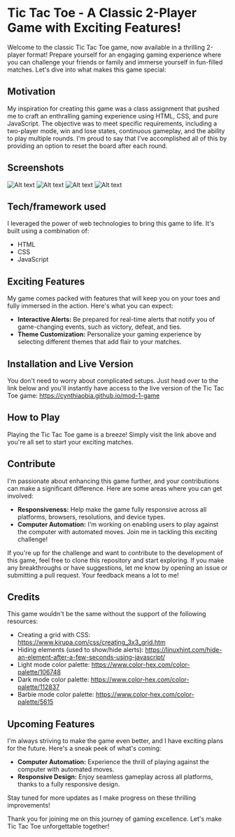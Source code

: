 # Tic Tac Toe - A Classic 2-Player Game with Exciting Features!

Welcome to the classic Tic Tac Toe game, now available in a thrilling 2-player format! Prepare yourself for an engaging gaming experience where you can challenge your friends or family and immerse yourself in fun-filled matches. Let's dive into what makes this game special:

## Motivation
My inspiration for creating this game was a class assignment that pushed me to craft an enthralling gaming experience using HTML, CSS, and pure JavaScript. The objective was to meet specific requirements, including a two-player mode, win and lose states, continuous gameplay, and the ability to play multiple rounds. I'm proud to say that I've accomplished all of this by providing an option to reset the board after each round.

## Screenshots
![Alt text](<game-screenshot.png>) ![Alt text](<dark-mode-screenshot.png>) ![Alt text](<pink-mode-screenshot.png>) ![Alt text](<screen-recording.gif>)


## Tech/framework used
I leveraged the power of web technologies to bring this game to life. It's built using a combination of:
- HTML
- CSS
- JavaScript

## Exciting Features
My game comes packed with features that will keep you on your toes and fully immersed in the action. Here's what you can expect:
- **Interactive Alerts:** Be prepared for real-time alerts that notify you of game-changing events, such as victory, defeat, and ties.
- **Theme Customization:** Personalize your gaming experience by selecting different themes that add flair to your matches.

## Installation and Live Version
You don't need to worry about complicated setups. Just head over to the link below and you'll instantly have access to the live version of the Tic Tac Toe game:
https://cynthiaobia.github.io/mod-1-game

## How to Play
Playing the Tic Tac Toe game is a breeze! Simply visit the link above and you're all set to start your exciting matches.

## Contribute
I'm passionate about enhancing this game further, and your contributions can make a significant difference. Here are some areas where you can get involved:
- **Responsiveness:** Help make the game fully responsive across all platforms, browsers, resolutions, and device types.
- **Computer Automation:** I'm working on enabling users to play against the computer with automated moves. Join me in tackling this exciting challenge!

If you're up for the challenge and want to contribute to the development of this game, feel free to clone this repository and start exploring. If you make any breakthroughs or have suggestions, let me know by opening an issue or submitting a pull request. Your feedback means a lot to me!

## Credits
This game wouldn't be the same without the support of the following resources:
- Creating a grid with CSS: https://www.kirupa.com/css/creating_3x3_grid.htm
- Hiding elements (used to show/hide alerts): https://linuxhint.com/hide-an-element-after-a-few-seconds-using-javascript/
- Light mode color palette: https://www.color-hex.com/color-palette/106748
- Dark mode color palette: https://www.color-hex.com/color-palette/112837
- Barbie mode color palette: https://www.color-hex.com/color-palette/5615

## Upcoming Features
I'm always striving to make the game even better, and I have exciting plans for the future. Here's a sneak peek of what's coming:
- **Computer Automation:** Experience the thrill of playing against the computer with automated moves.
- **Responsive Design:** Enjoy seamless gameplay across all platforms, thanks to a fully responsive design.

Stay tuned for more updates as I make progress on these thrilling improvements!

Thank you for joining me on this journey of gaming excellence. Let's make Tic Tac Toe unforgettable together!